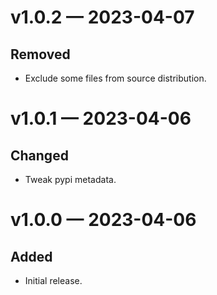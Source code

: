 
<a id='changelog-v1.0.2'></a>
# v1.0.2 — 2023-04-07

## Removed

- Exclude some files from source distribution.

<a id='changelog-v1.0.1'></a>
# v1.0.1 — 2023-04-06

## Changed

- Tweak pypi metadata.

<a id='changelog-v1.0.0'></a>
# v1.0.0 — 2023-04-06

## Added

- Initial release.
